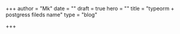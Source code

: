+++
author = "Mk"
date = ""
draft = true
hero = ""
title = "typeorm + postgress fileds name"
type = "blog"

+++
